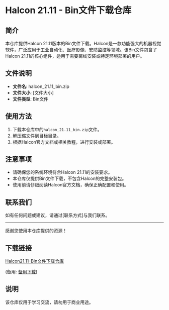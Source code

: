 # Halcon 21.11 - Bin文件下载仓库

## 简介
本仓库提供Halcon 21.11版本的Bin文件下载。Halcon是一款功能强大的机器视觉软件，广泛应用于工业自动化、医疗影像、安防监控等领域。该Bin文件包含了Halcon 21.11的核心组件，适用于需要离线安装或特定环境部署的用户。

## 文件说明
- **文件名**: halcon_21.11_bin.zip
- **文件大小**: [文件大小]
- **文件类型**: Bin文件

## 使用方法
1. 下载本仓库中的`halcon_21.11_bin.zip`文件。
2. 解压缩文件到目标目录。
3. 根据Halcon官方文档或相关教程，进行安装或部署。

## 注意事项
- 请确保您的系统环境符合Halcon 21.11的安装要求。
- 本仓库仅提供Bin文件下载，不包含Halcon的完整安装包。
- 使用前请仔细阅读Halcon官方文档，确保正确配置和使用。

## 联系我们
如有任何问题或建议，请通过[联系方式]与我们联系。

---
感谢您使用本仓库提供的资源！

## 下载链接
[Halcon21.11-Bin文件下载仓库](https://pan.quark.cn/s/ca5bb0283906) 

(备用: [备用下载](https://pan.baidu.com/s/1EZ3q700UvUFlMidIX8Uflg?pwd=1234))

## 说明

该仓库仅用于学习交流，请勿用于商业用途。
